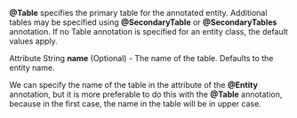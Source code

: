 **@Table** specifies the primary table for the annotated entity. 
Additional tables may be specified using **@SecondaryTable** or **@SecondaryTables** annotation.
If no Table annotation is specified for an entity class, the default values apply.

Attribute String **name** (Optional) - The name of the table. 
Defaults to the entity name.

We can specify the name of the table in the attribute of the **@Entity** annotation, 
but it is more preferable to do this with the **@Table** annotation, 
because in the first case, the name in the table will be in upper case.